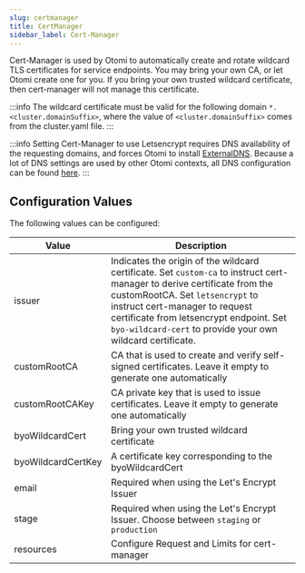 ```yaml
---
slug: certmanager
title: CertManager
sidebar_label: Cert-Manager
---
```


Cert-Manager is used by Otomi to automatically create and rotate wildcard TLS certificates for service endpoints. You may bring your own CA, or let Otomi create one for you. If you bring your own trusted wildcard certificate, then cert-manager will not manage this certificate.

:::info
The wildcard certificate must be valid for the following domain `*.<cluster.domainSuffix>`, where the value of `<cluster.domainSuffix>` comes from the cluster.yaml file.
:::

:::info
Setting Cert-Manager to use Letsencrypt requires DNS availability of the requesting domains, and forces Otomi to install [ExternalDNS](external-dns.md). Because a lot of DNS settings are used by other Otomi contexts, all DNS configuration can be found [here](../for-ops/console/settings/dns.md).
:::

## Configuration Values

The following values can be configured:

| Value              | Description                                                                                                                                                                                                                                                                                            |
| ------------------ | ------------------------------------------------------------------------------------------------------------------------------------------------------------------------------------------------------------------------------------------------------------------------------------------------------ |
| issuer             | Indicates the origin of the wildcard certificate. Set `custom-ca` to instruct cert-manager to derive certificate from the customRootCA. Set `letsencrypt` to instruct cert-manager to request certificate from letsencrypt endpoint. Set `byo-wildcard-cert` to provide your own wildcard certificate. |
| customRootCA       | CA that is used to create and verify self-signed certificates. Leave it empty to generate one automatically                                                                                                                                                                                            |
| customRootCAKey    | CA private key that is used to issue certificates. Leave it empty to generate one automatically                                                                                                                                                                                                        |
| byoWildcardCert    | Bring your own trusted wildcard certificate                                                                                                                                                                                                                                                            |
| byoWildcardCertKey | A certificate key corresponding to the byoWildcardCert                                                                                                                                                                                                                                                 |
| email              | Required when using the Let's Encrypt Issuer                                                                                                                                                                                                                                                           |
| stage              | Required when using the Let's Encrypt Issuer. Choose between `staging` or `production`                                                                                                                                                                                                                 |
| resources          | Configure Request and Limits for cert-manager                                                                                                                                                                                                                                                          |
